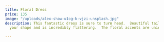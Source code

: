 ```yaml
---
title: Floral Dress
price: 135
image: "/uploads/alex-shaw-u1og-k-vjzi-unsplash.jpg"
description: This fantastic dress is sure to turn head.  Beautiful tailoring accents
  your shape and is incredibly flattering.  The floral accents are unique and eye-catching.

---
```

